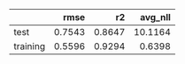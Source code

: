 |          |   rmse |     r2 |   avg_nll |
|:---------|-------:|-------:|----------:|
| test     | 0.7543 | 0.8647 |   10.1164 |
| training | 0.5596 | 0.9294 |    0.6398 |